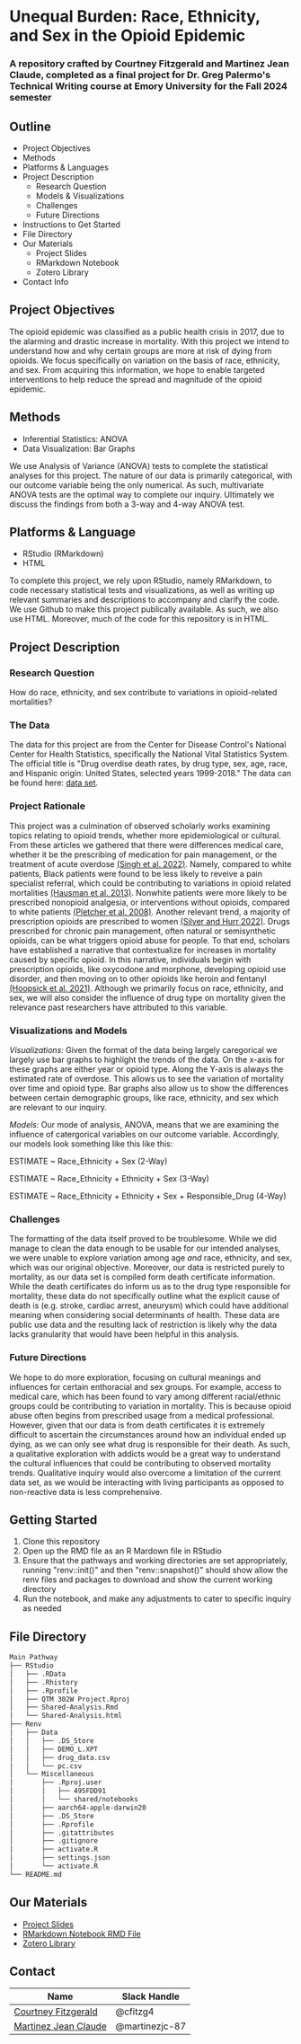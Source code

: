 # Unequal Burden: Race, Ethnicity, and Sex in the Opioid Epidemic
### A repository crafted by Courtney Fitzgerald and Martinez Jean Claude, completed as a final project for Dr. Greg Palermo's Technical Writing course at Emory University for the Fall 2024 semester

## Outline
  - Project Objectives
  - Methods
  - Platforms & Languages
  - Project Description
    - Research Question
    - Models & Visualizations
    - Challenges
    - Future Directions 
  - Instructions to Get Started
  - File Directory
  - Our Materials 
    - Project Slides
    - RMarkdown Notebook
    - Zotero Library
  - Contact Info
    
## Project Objectives
The opioid epidemic was classified as a public health crisis in 2017, due to the alarming and drastic increase in mortality. With this project we intend to understand how and why certain groups are more at risk of dying from opioids. We focus specifically on variation on the basis of race, ethnicity, and sex. From acquiring this information, we hope to enable targeted interventions to help reduce the spread and magnitude of the opioid epidemic. 

## Methods
- Inferential Statistics: ANOVA
- Data Visualization: Bar Graphs
  
We use Analysis of Variance (ANOVA) tests  to complete the statistical analyses for this project. The nature of our data is primarily categorical, with our outcome variable being the only numerical. As such, multivariate ANOVA tests are the optimal way to complete our inquiry. Ultimately we discuss the findings from both a 3-way and 4-way ANOVA test. 

## Platforms & Language
- RStudio (RMarkdown)
- HTML
  
To complete this project, we rely upon RStudio, namely RMarkdown, to code necessary statistical tests and visualizations, as well as writing up relevant summaries and descriptions to accompany and clarify the code. We use Github to make this project publically available. As such, we also use HTML. Moreover, much of the code for this repository is in HTML. 


## Project Description 

### Research Question
How do race, ethnicity, and sex contribute to variations in opioid-related mortalities?

### The Data
The data for this project are from the Center for Disease Control's National Center for Health Statistics, specifically the National Vital Statistics System. The official title is "Drug overdise death rates, by drug type, sex, age, race, and Hispanic origin: United States, selected years 1999-2018." The data can be found here: [data set](https://data.cdc.gov/NCHS/Drug-overdose-death-rates-by-drug-type-sex-age-rac/95ax-ymtc/about_data).

### Project Rationale
This project was a culmination of observed scholarly works examining topics relating to opioid trends, whether more epidemiological or cultural. From these articles we gathered that there were differences medical care, whether it be the prescribing of medication for pain management, or the treatment of acute overdose [(Singh et al. 2022)](10.21106/ijma.284). Namely, compared to white patients, Black patients were found to be less likely to reveive a pain specialist referral, which could be contributing to variations in opioid related mortalities [(Hausman et al. 2013)](https://www.sciencedirect.com/science/article/pii/S030439591200468X). Nonwhite patients were more likely to be prescribed nonopioid analgesia, or interventions without opioids, compared to white patients [(Pletcher et al. 2008)](https://doi.org/10.1001/jama.2007.64). Another relevant trend, a majority of prescription opioids are prescribed to women [(Silver and Hurr 2022)](https://www.sciencedirect.com/science/article/pii/S0091743519304293). Drugs prescribed for chronic pain management, often natural or semisynthetic opioids, can be what triggers opioid abuse for people. To that end, scholars have established a narrative that contextualize for increases in mortality caused by specific opioid. In this narrative, individuals begin with prescription opioids, like oxycodone and morphone, developing opioid use disorder, and then moving on to other opioids like heroin and fentanyl [(Hoopsick et al. 2021)](https://www.jstor.org/stable/27083695). Although we primarily focus on race, ethnicity, and sex, we will also consider the influence of drug type on mortality given the relevance past researchers have attributed to this variable. 

### Visualizations and Models 
*Visualizations:* Given the format of the data being largely caregorical we largely use bar graphs to highlight the trends of the data. On the x-axis for these graphs are either year or opioid type. Along the Y-axis is always the estimated rate of overdose. This allows us to see the variation of mortality over time and opioid type. Bar graphs also allow us to show the differences between certain demographic groups, like race, ethnicity, and sex which are relevant to our inquiry. 

*Models:* Our mode of analysis, ANOVA, means that we are examining the influence of catergorical variables on our outcome variable. Accordingly, our models look something like this like this: 

ESTIMATE ~ Race_Ethnicity + Sex (2-Way)

ESTIMATE ~ Race_Ethnicity + Ethnicity + Sex (3-Way)

ESTIMATE ~ Race_Ethnicity + Ethnicity + Sex + Responsible_Drug (4-Way)

### Challenges
The formatting of the data itself proved to be troublesome. While we did manage to clean the data enough to be usable for our intended analyses, we were unable to explore variation among age *and* race, ethnicity, and sex, which was our original objective. Moreover, our data is restricted purely to mortality, as our data set is compiled form death certificate information. While the death certificates do inform us as to the drug type responsible for mortality, these data do not specifically outline what the explicit cause of death is (e.g. stroke, cardiac arrest, aneurysm) which could have additional meaning when considering social determinants of health. These data are public use data and the resulting lack of restriction is likely why the data lacks granularity that would have been helpful in this analysis.

### Future Directions 
We hope to do more exploration, focusing on cultural meanings and influences for certain enthoracial and sex groups. For example, access to medical care, which has been found to vary among different racial/ethnic groups could be contributing to variation in mortality. This is because opioid abuse often begins from prescribed usage from a medical professional. However, given that our data is from death certificates it is extremely difficult to ascertain the circumstances around how an individual ended up dying, as we can only see what drug is responsible for their death. As such, a qualitative exploration with addicts would be a great way to understand the cultural influences that could be contributing to observed mortality trends. Qualitative inquiry would also overcome a limitation of the current data set, as we would be interacting with living participants as opposed to non-reactive data is less comprehensive. 

## Getting Started
1. Clone this repository
2. Open up the RMD file as an R Mardown file in RStudio
4. Ensure that the pathways and working directories are set appropriately, running "renv::init()" and then "renv::snapshot()" should show allow the renv files and packages to download and show the current working directory
6. Run the notebook, and make any adjustments to cater to specific inquiry as needed

## File Directory
```Bash
Main Pathway 
├── RStudio
│   ├── .RData
│   ├── .Rhistory
│   ├── .Rprofile
│   ├── QTM 302W Project.Rproj
│   ├── Shared-Analysis.Rmd
│   └── Shared-Analysis.html
├── Renv
│   ├── Data
│   │   ├── .DS_Store
│   │   ├── DEMO_L.XPT
│   │   ├── drug_data.csv
│   │   └── pc.csv
│   └── Miscellaneous
│       ├── .Rproj.user
│       │   ├── 495FDD91
│       │   └── shared/notebooks
│       ├── aarch64-apple-darwin20
│       ├── .DS_Store
│       ├── .Rprofile
│       ├── .gitattributes
│       ├── .gitignore
│       ├── activate.R
│       ├── settings.json
│       └── activate.R 
└── README.md
```

## Our Materials
- [Project Slides](https://www.canva.com/design/DAGWwgKsRU0/UEzbEKhLenYhkhpB-mLa6g/edit?utm_content=DAGWwgKsRU0&utm_campaign=designshare&utm_medium=link2&utm_source=sharebutton)
- [RMarkdown Notebook RMD File](https://github.com/cfitzg4/Draft-QTM302W/blob/main/Shared%20Analysis.Rmd)
- [Zotero Library](https://www.zotero.org/groups/5725183/qtm__unequal_burden_project/library)


## Contact
|Name     |  Slack Handle   | 
|---------|-----------------|
|[Courtney Fitzgerald](https://github.com/[cfitzg4])| @cfitzg4        |
|[Martinez Jean Claude](https://github.com/[martinezjc-87]) | @martinezjc-87    |

